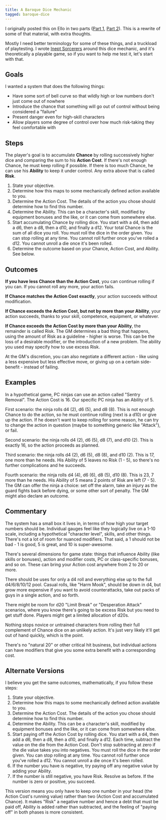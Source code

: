 ```yaml
---
title: A Baroque Dice Mechanic
tagged: baroque-dice
---
```


I originally posted this on Ello in two parts ([Part 1], [Part 2]). This is a rewrite of some of that material, with extra thoughts.

Mostly I need better terminology for some of these things, and a truckload of playtesting. I wrote [Inept Sorcerers] around this dice mechanic, and it's theoretically a playable game, so if you want to help me test it, let's start with that.

<!-- more -->

Goals
-----

I wanted a system that does the following things:

* Have some sort of bell curve so that wildly high or low numbers don't just come out of nowhere
* Introduce the chance that something will go out of control without being considered a "failure"
* Present danger even for high-skill characters
* Allow players some degree of control over how much risk-taking they feel comfortable with

Steps
-----

The player's goal is to accumulate **Chance** by rolling successively higher dice and comparing the sum to his **Action Cost**. If there's not enough Chance, he must keep rolling if possible. If there is too much Chance, he can use his **Ability** to keep it under control. Any extra above that is called **Risk**.

1. State your objective.
2. Determine how this maps to some mechanically defined action available to you.
3. Determine the Action Cost. The details of the action you chose should determine how to find this number.
4. Determine the Ability. This can be a character's skill, modified by equipment bonuses and the like, or it can come from somewhere else.
5. Start accumulating Chance by rolling dice. You start with a d4, then add a d6, then a d8, then a d10, and finally a d12. Your total Chance is the sum of all dice you roll. You must roll the dice in the order given. You can stop rolling at any time. You cannot roll further once you've rolled a d12. You cannot unroll a die once it's been rolled.
6. Determine the outcome based on your Chance, Action Cost, and Ability. See below.

Outcomes
--------

**If you have less Chance than the Action Cost**, you can continue rolling if you can. If you cannot roll any more, your action fails.

**If Chance matches the Action Cost exactly**, your action succeeds without modification.

**If Chance exceeds the Action Cost, but not by more than your Ability**, your action succeeds, thanks to your skill, competence, equipment, or whatever.

**If Chance exceeds the Action Cost by more than your Ability**, the remainder is called Risk. The GM determines a bad thing that happens, using the amount of Risk as a guideline - higher is worse. This can be the loss of a desirable modifier, or the introduction of a new problem. The ability you used may specify how to use excess Risk.

At the GM's discretion, you can also negotiate a different action - like using a less expensive but less effective move, or giving up on a certain side-benefit - instead of failing.

Examples
--------

In a hypothetical game, PC ninjas can use an action called "Sentry Removal". The Action Cost is 16. Our specific PC ninja has an Ability of 5.

First scenario: the ninja rolls d4 (2), d6 (5), and d8 (8). This is not enough Chance to do the action, so he must continue rolling (next is a d10) or give up the action. If he doesn't want to keep rolling for some reason, he can try to change the action in question (maybe to something generic like "Attack"), or fail.

Second scenario: the ninja rolls d4 (2), d6 (5), d8 (7), and d10 (2). This is exactly 16, so the action proceeds as planned.

Third scenario: the ninja rolls d4 (2), d6 (5), d8 (8), and d10 (2). This is 17, one more than he needs. His Ability of 5 leaves no Risk (1 - 5), so there's no further complications and he succeeds.

Fourth scenario: the ninja rolls d4 (4), d6 (6), d8 (5), d10 (8). This is 23, 7 more than he needs. His Ability of 5 means 2 points of Risk are left (7 - 5). The GM can offer the ninja a choice: set off the alarm, take an injury as the guard fights back before dying, or some other sort of penalty. The GM might also declare an outcome.

Commentary
----------

The system has a small box it lives in, in terms of how high your target numbers should be. Individual gauges feel like they logically live on a 1-10 scale, including a hypothetical "character level", skills, and other things. There's not a lot of room for nuanced modifiers. That said, a 1 should not be bad - 1 is good, 5 is great, and 10 is super-awesome.

There's several dimensions for game state: things that influence Ability (like skills or bonuses), action and modifier costs, PC or class-specific bonuses, and so on. These can bring your Action cost anywhere from 2 to 20 or more.

There should be uses for only a d4 roll and everything else up to the full d4/6/8/10/12 pool. Casual rolls, like "Harm Mook", should be down in d4, but grow more expensive if you want to avoid counterattacks, take out packs of guys in a single action, and so forth.

There might be room for d20 "Limit Break" or "Desperation Attack" scenarios, where you know there's going to be excess Risk but you need to get stuff done. Players might get a limited allocation of d20s.

Nothing stops novice or untrained characters from rolling their full complement of Chance dice on an unlikely action. It's just very likely it'll get out of hand quickly, which is the point.

There's no "natural 20" or other critical hit business, but individual actions can have modifiers that give you some extra benefit with a corresponding cost.

Alternate Versions
------------------

I believe you get the same outcomes, mathematically, if you follow these steps:

1. State your objective.
2. Determine how this maps to some mechanically defined action available to you.
3. Determine the Action Cost. The details of the action you chose should determine how to find this number.
4. Determine the Ability. This can be a character's skill, modified by equipment bonuses and the like, or it can come from somewhere else.
5. Start paying off the Action Cost by rolling dice. You start with a d4, then add a d6, then a d8, then a d10, and finally a d12. Each time, subtract the value on the die from the Action Cost. Don't stop subtracting at zero if the die value takes you into negatives. You must roll the dice in the order given. You can stop rolling at any time. You cannot roll further once you've rolled a d12. You cannot unroll a die once it's been rolled.
6. If the number you have is negative, try paying off any negative value by adding your Ability.
7. If the number is still negative, you have Risk. Resolve as before. If the number is zero or positive, you succeed.

This version means you only have to keep one number in your head (the Action Cost's running value) rather than two (Action Cost and accumulated Chance). It makes "Risk" a negative number and hence a debt that must be paid off, Ability is added rather than subtracted, and the feeling of "paying off" in both phases is more consistent.

[Part 1]: https://ello.co/astralfrontier/post/FLGSzocSOgLiFuVAZKiPVg
[Part 2]: https://ello.co/astralfrontier/post/pKM0aIN1VSXr0I5X7U0NtQ
[Inept Sorcerers]: http://peppermile.com/inept-sorcerers.html
